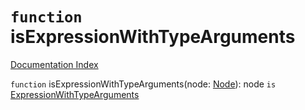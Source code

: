 # `function` isExpressionWithTypeArguments

[Documentation Index](../README.md)

`function` isExpressionWithTypeArguments(node: [Node](../interface.Node/README.md)): node `is` [ExpressionWithTypeArguments](../interface.ExpressionWithTypeArguments/README.md)

